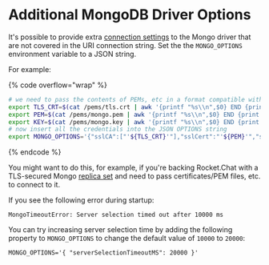 # Additional MongoDB Driver Options

It's possible to provide extra [connection settings](http://mongodb.github.io/node-mongodb-native/3.5/reference/connecting/connection-settings/) to the Mongo driver that are not covered in the URI connection string. Set the the `MONGO_OPTIONS` environment variable to a JSON string.&#x20;

For example:

{% code overflow="wrap" %}
```bash
# we need to pass the contents of PEMs, etc in a format compatible with JSON, so add '\n' to the end of each line.
export TLS_CRT=$(cat /pems/tls.crt | awk '{printf "%s\\n",$0} END {print ""}')
export PEM=$(cat /pems/mongo.pem | awk '{printf "%s\\n",$0} END {print ""}')
export KEY=$(cat /pems/mongo.key | awk '{printf "%s\\n",$0} END {print ""}')
# now insert all the credentials into the JSON OPTIONS string
export MONGO_OPTIONS='{"sslCA":["'${TLS_CRT}'"],"sslCert":"'${PEM}'","sslKey":"'${KEY}'"}'
```
{% endcode %}

You might want to do this, for example, if you're backing Rocket.Chat with a TLS-secured Mongo [replica set](https://docs.mongodb.com/manual/replication/) and need to pass certificates/PEM files, etc. to connect to it.

If you see the following error during startup:

```
MongoTimeoutError: Server selection timed out after 10000 ms
```

You can try increasing server selection time by adding the following property to `MONGO_OPTIONS` to change the default value of `10000` to `20000`:

```
MONGO_OPTIONS='{ "serverSelectionTimeoutMS": 20000 }'
```
